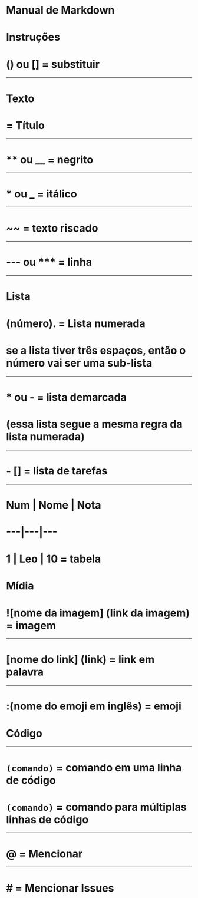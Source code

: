 # Manual de Markdown
# Instruções
# () ou [] = substituir
---

# Texto

# = Título
---
# ** ou __ = negrito
---
# * ou _ = itálico
---
# ~~ = texto riscado
---
# --- ou *** = linha
---

# Lista

# (número). = Lista numerada
# se a lista tiver três espaços, então o número vai ser uma sub-lista
---
# * ou - = lista demarcada
# (essa lista segue a mesma regra da lista numerada)
---
# - [] = lista de tarefas
---
 # Num | Nome | Nota
 # ---|---|---                         
 # 1  | Leo | 10 = tabela

# Mídia

# ![nome da imagem] (link da imagem) = imagem
---
# [nome do link] (link) = link em palavra
---
# :(nome do emoji em inglês) = emoji

# Código
---
# 
# `(comando)` = comando em uma linha de código
# ```(comando)``` = comando para múltiplas linhas de código
---
# @ = Mencionar
---
# # = Mencionar Issues

